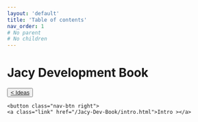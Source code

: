 ```yaml
---
layout: 'default'
title: 'Table of contents'
nav_order: 1
# No parent
# No children
---
```


# Jacy Development Book
<div class="nav-btn-block">
    <button class="nav-btn left">
    <a class="link" href="/Jacy-Dev-Book/ideas">< Ideas</a>
</button>

    <button class="nav-btn right">
    <a class="link" href="/Jacy-Dev-Book/intro.html">Intro ></a>
</button>

</div>
